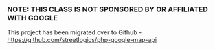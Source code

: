 ### NOTE: THIS CLASS IS NOT SPONSORED BY OR AFFILIATED WITH GOOGLE ###
This project has been migrated over to Github - https://github.com/streetlogics/php-google-map-api